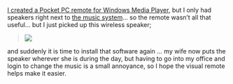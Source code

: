<a href="http://msdn.microsoft.com/vbasic/using/columns/code4fun/default.aspx?pull=/library/en-us/dncodefun/html/code4fun06272003.asp" target="_blank" class="broken_link">I created a Pocket PC remote for Windows Media Player</a>, but I only had speakers right next to <a href="http://www.duncanmackenzie.net/musicxp" target="_blank" class="broken_link">the music system</a>&#8230; so the remote wasn&#8217;t all that useful&#8230; but I just picked up this wireless speaker; 

> [<img src="http://store1.yimg.com/I/spectravox_1806_14150983" border="0" />](http://www.amazon.com/exec/obidos/ASIN/B000246U1C/duncanmackenz-20?creative=125577&camp=2321&link_code=as1) 

and suddenly it is time to install that software again &#8230; my wife now puts the speaker wherever she is during the day, but having to go into my office and login to change the music is a small annoyance, so I hope the visual remote helps make it easier.